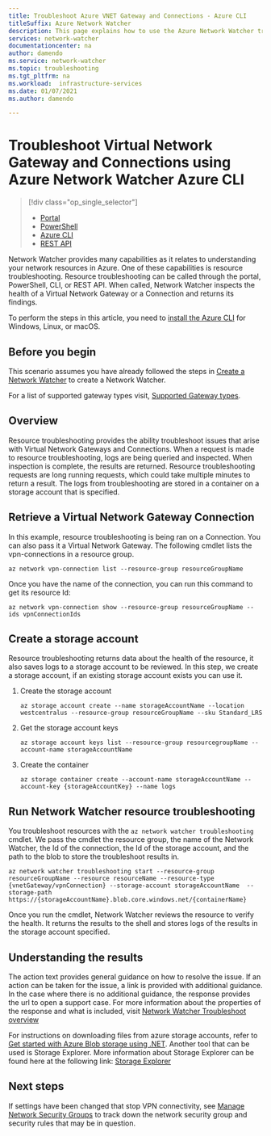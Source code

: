 ```yaml
---
title: Troubleshoot Azure VNET Gateway and Connections - Azure CLI
titleSuffix: Azure Network Watcher
description: This page explains how to use the Azure Network Watcher troubleshoot Azure CLI
services: network-watcher
documentationcenter: na
author: damendo
ms.service: network-watcher
ms.topic: troubleshooting
ms.tgt_pltfrm: na
ms.workload:  infrastructure-services
ms.date: 01/07/2021
ms.author: damendo

---
```


# Troubleshoot Virtual Network Gateway and Connections using Azure Network Watcher Azure CLI

> [!div class="op_single_selector"]
> - [Portal](diagnose-communication-problem-between-networks.md)
> - [PowerShell](network-watcher-troubleshoot-manage-powershell.md)
> - [Azure CLI](network-watcher-troubleshoot-manage-cli.md)
> - [REST API](network-watcher-troubleshoot-manage-rest.md)

Network Watcher provides many capabilities as it relates to understanding your network resources in Azure. One of these capabilities is resource troubleshooting. Resource troubleshooting can be called through the portal, PowerShell, CLI, or REST API. When called, Network Watcher inspects the health of a Virtual Network Gateway or a Connection and returns its findings.

To perform the steps in this article, you need to [install the Azure CLI](/cli/azure/install-azure-cli) for Windows, Linux, or macOS.

## Before you begin

This scenario assumes you have already followed the steps in [Create a Network Watcher](network-watcher-create.md) to create a Network Watcher.

For a list of supported gateway types visit, [Supported Gateway types](network-watcher-troubleshoot-overview.md#supported-gateway-types).

## Overview

Resource troubleshooting provides the ability troubleshoot issues that arise with Virtual Network Gateways and Connections. When a request is made to resource troubleshooting, logs are being queried and inspected. When inspection is complete, the results are returned. Resource troubleshooting requests are long running requests, which could take multiple minutes to return a result. The logs from troubleshooting are stored in a container on a storage account that is specified.

## Retrieve a Virtual Network Gateway Connection

In this example, resource troubleshooting is being ran on a Connection. You can also pass it a Virtual Network Gateway. The following cmdlet lists the vpn-connections in a resource group.

```azurecli
az network vpn-connection list --resource-group resourceGroupName
```

Once you have the name of the connection, you can run this command to get its resource Id:

```azurecli
az network vpn-connection show --resource-group resourceGroupName --ids vpnConnectionIds
```

## Create a storage account

Resource troubleshooting returns data about the health of the resource, it also saves logs to a storage account to be reviewed. In this step, we create a storage account, if an existing storage account exists you can use it.

1. Create the storage account

    ```azurecli
    az storage account create --name storageAccountName --location westcentralus --resource-group resourceGroupName --sku Standard_LRS
    ```

1. Get the storage account keys

    ```azurecli
    az storage account keys list --resource-group resourcegroupName --account-name storageAccountName
    ```

1. Create the container

    ```azurecli
    az storage container create --account-name storageAccountName --account-key {storageAccountKey} --name logs
    ```

## Run Network Watcher resource troubleshooting

You troubleshoot resources with the `az network watcher troubleshooting` cmdlet. We pass the cmdlet the resource group, the name of the Network Watcher, the Id of the connection, the Id of the storage account, and the path to the blob to store the troubleshoot results in.

```azurecli
az network watcher troubleshooting start --resource-group resourceGroupName --resource resourceName --resource-type {vnetGateway/vpnConnection} --storage-account storageAccountName  --storage-path https://{storageAccountName}.blob.core.windows.net/{containerName}
```

Once you run the cmdlet, Network Watcher reviews the resource to verify the health. It returns the results to the shell and stores logs of the results in the storage account specified.

## Understanding the results

The action text provides general guidance on how to resolve the issue. If an action can be taken for the issue, a link is provided with additional guidance. In the case where there is no additional guidance, the response provides the url to open a support case.  For more information about the properties of the response and what is included, visit [Network Watcher Troubleshoot overview](network-watcher-troubleshoot-overview.md)

For instructions on downloading files from azure storage accounts, refer to [Get started with Azure Blob storage using .NET](../storage/blobs/storage-quickstart-blobs-dotnet.md). Another tool that can be used is Storage Explorer. More information about Storage Explorer can be found here at the following link: [Storage Explorer](https://storageexplorer.com/)

## Next steps

If settings have been changed that stop VPN connectivity, see [Manage Network Security Groups](../virtual-network/manage-network-security-group.md) to track down the network security group and security rules that may be in question.
